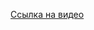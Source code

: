 [Ссылка на видео](https://drive.google.com/file/d/1QQeijnHKL2QVbUiNxDyLbnb0akU8AVf6/view?usp=sharing)
